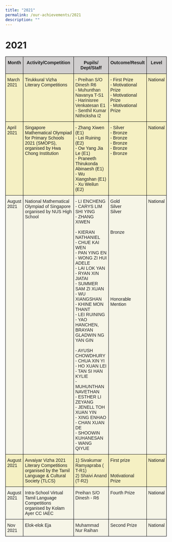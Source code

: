 ```yaml
---
title: "2021"
permalink: /our-achievements/2021
description: ""
---
```

# 2021 

<style type="text/css">
.tg  {border-collapse:collapse;border-spacing:0;}
.tg td{border-color:black;border-style:solid;border-width:1px;font-family:Arial, sans-serif;font-size:14px;
  overflow:hidden;padding:10px 5px;word-break:normal;}
.tg th{border-color:black;border-style:solid;border-width:1px;font-family:Arial, sans-serif;font-size:14px;
  font-weight:normal;overflow:hidden;padding:10px 5px;word-break:normal;}
.tg .tg-0zb7{background-color:#F6F5E7;text-align:left;vertical-align:top}
.tg .tg-a0y3{background-color:#F5F0C3;text-align:left;vertical-align:top}
.tg .tg-n5a3{background-color:#D0CECE;font-weight:bold;text-align:center;vertical-align:top}
.tg .tg-wbnt{background-color:#F5F0C3;color:#222;text-align:left;vertical-align:top}
.tg .tg-igzl{background-color:#F6F5E7;color:#222;text-align:left;vertical-align:top}
</style>
<table class="tg">
<thead>
  <tr>
    <th class="tg-n5a3">Month</th>
    <th class="tg-n5a3">Activity/Competition</th>
    <th class="tg-n5a3">Pupils/ Dept/Staff</th>
    <th class="tg-n5a3">Outcome/Result</th>
    <th class="tg-n5a3">Level</th>
  </tr>
</thead>
<tbody>
  <tr>
    <td class="tg-a0y3">March 2021</td>
    <td class="tg-a0y3">Tirukkural Vizha Literary Competitions</td>
    <td class="tg-wbnt"><span style="color:#222">- Preihan S/O Dinesh R6</span><br>- Muhunthan Navanya T-S1<br>- Harinisree Venkatesan E1<br>- Senthil Kumar Nithicksha I2  </td>
    <td class="tg-a0y3">- First Prize<br>- Motivational Prize<br>- Motivational Prize <br>- Motivational Prize</td>
    <td class="tg-a0y3">National</td>
  </tr>
  <tr>
    <td class="tg-a0y3">April 2021</td>
    <td class="tg-a0y3">Singapore Mathematical Olympiad for Primary Schools 2021 (SMOPS), organised by Hwa Chong Institution</td>
    <td class="tg-a0y3">- Zhang Xiwen (E1)<br>- Lei Ruining (E2)<br>- Ow Yang Jia Le (E1)<br>- Praneeth Thirukonda Abinaesh (E1)<br>- Wu Xiangshan (E1) <br>- Xu Weilun (E2)</td>
    <td class="tg-a0y3">- Silver<br>- Bronze<br>- Bronze<br>- Bronze<br>- Bronze<br>- Bronze</td>
    <td class="tg-a0y3">National                                                                                                                                                            </td>
  </tr>
  <tr>
    <td class="tg-0zb7"> August 2021</td>
    <td class="tg-igzl"><span style="color:#222">National Mathematical Olympiad of Singapore organised by NUS High School</span></td>
    <td class="tg-igzl"><span style="color:#222">- LI ENCHENG </span><br><span style="color:#222">- CARYS LIM SHI YING </span><br><span style="color:#222">- ZHANG XIWEN </span><br><br><span style="color:#222">- KIERAN NATHANIEL </span><br><span style="color:#222">- CHUE KAI WEN </span><br><span style="color:#222">- PAN YING EN </span><br><span style="color:#222">- WONG ZI HUI ADELE </span><br><span style="color:#222">- LAI LOK YAN </span><br><span style="color:#222">- RYAN XIN JIATAI </span><br><span style="color:#222">- SUMMER SAM ZI XUAN </span><br><span style="color:#222">- WU XIANGSHAN </span><br><span style="color:#222">- KHINE MON THANT</span><br><span style="color:#222">- LEI RUINING </span><br><span style="color:#222">- YAO HANCHEN, BRAYAN GLADWIN NG YAN GIN </span><br><span style="color:#222"> </span><br><span style="color:#222">- AYUSH CHOWDHURY </span><br><span style="color:#222">- CHUA XIN YI </span><br><span style="color:#222">- HO XUAN LEI </span><br><span style="color:#222">- TAN SI HAN KYLIE </span><br><span style="color:#222">- MUHUNTHAN NAVETHAN </span><br><span style="color:#222">- ESTHER LI ZEYANG </span><br><span style="color:#222">- JENELL TOH XUAN YIN </span><br><span style="color:#222">- XING ENHAO </span><br><span style="color:#222">- CHAN XUAN DE </span><br><span style="color:#222">- SHOOWIN KUHANESAN </span><br>- WANG QIYUE </td>
    <td class="tg-0zb7">Gold<br>Silver<br>Silver<br><br><br> <br><span style="color:#222">Bronze</span><br> <br><br><br><br><br><br><br><br><br><br><br><br>Honorable Mention<br><br></td>
    <td class="tg-0zb7">National</td>
  </tr>
  <tr>
    <td class="tg-a0y3">August 2021</td>
    <td class="tg-a0y3">Avvaiyar Vizha 2021 Literary Competitions organised by the Tamil Language &amp; Cultural Society (TLCS)</td>
    <td class="tg-wbnt"><span style="color:#222">1) Sivakumar Ramyapraba ( T-R1)</span><br><span style="color:#222">2) Shaivi Anand (T-R2)</span></td>
    <td class="tg-a0y3">First prize<br><br><br>Motivational Prize</td>
    <td class="tg-a0y3">National<br> <br> <br> <br> <br> </td>
  </tr>
  <tr>
    <td class="tg-0zb7">August 2021</td>
    <td class="tg-0zb7">Intra-School Virtual  Tamil Language Competitions organised  by Kolam Ayer CC IAEC</td>
    <td class="tg-igzl"><span style="color:#222">Preihan S/O Dinesh - R6</span></td>
    <td class="tg-0zb7"> Fourth Prize</td>
    <td class="tg-0zb7">National                                                                                                                        </td>
  </tr>
  <tr>
    <td class="tg-0zb7">Nov<br>2021</td>
    <td class="tg-0zb7">Elok-elok Eja</td>
    <td class="tg-igzl">Muhammad Nur Raihan<br></td>
    <td class="tg-0zb7">Second Prize<br></td>
    <td class="tg-0zb7">National</td>
  </tr>
</tbody>
</table>